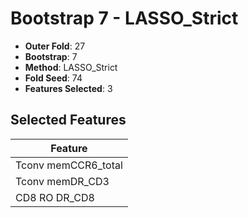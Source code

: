 # Bootstrap 7 - LASSO_Strict

- **Outer Fold**: 27
- **Bootstrap**: 7
- **Method**: LASSO_Strict
- **Fold Seed**: 74
- **Features Selected**: 3

## Selected Features

| Feature |
|---------|
| Tconv memCCR6_total |
| Tconv memDR_CD3 |
| CD8 RO DR_CD8 |
